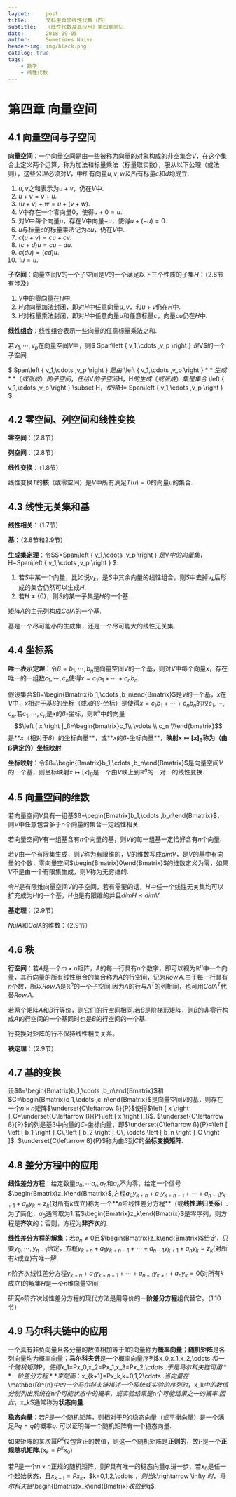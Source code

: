 ```yaml
---
layout:     post
title:      文科生自学线性代数（四）
subtitle:   《线性代数及其应用》第四章笔记
date:       2018-09-05
author:     Sometimes Naive
header-img: img/black.png
catalog: true
tags:
    - 数学
    - 线性代数
---
```


<head>
    <script src="https://cdn.mathjax.org/mathjax/latest/MathJax.js?config=TeX-AMS-MML_HTMLorMML" type="text/javascript"></script>
    <script type="text/x-mathjax-config">
        MathJax.Hub.Config({
            tex2jax: {
            skipTags: ['script', 'noscript', 'style', 'textarea', 'pre'],
            inlineMath: [['$','$']]
            }
        });
    </script>
</head>


# 第四章 向量空间



##  4.1 向量空间与子空间

**向量空间**：一个向量空间是由一些被称为向量的对象构成的非空集合$V$，在这个集合上定义两个运算，称为加法和标量乘法（标量取实数），服从以下公理（或法则），这些公理必须对$V$，中所有向量$u,v,w$及所有标量$c$和$d$均成立.

1. $u,v$之和表示为$u+v$，仍在$V$中.
2. $u+v=v+u$.
3. $(u+v)+w=u+(v+w)$.
4. $V$中存在一个零向量0，使得$u+0=u$.
5. 对$V$中每个向量$u$，存在$V$中向量$-u$，使得$u+(-u)=0$.
6. $u$与标量$c$的标量乘法记为$cu$，仍在$V$中.
7. $c(u+v)=cu+cv$.
8. $(c+d)u=cu+du$.
9. $c(du)=(cd)u$.
10. $1u=u$.

**子空间**：向量空间$V$的一个子空间是$V$的一个满足以下三个性质的子集$H$：（2.8节有涉及）

1. $V$中的零向量在$H$中.
2. $H$对向量加法封闭，即对$H$中任意向量$u,v$，和$u+v$仍在$H$中.
3. $H$对标量乘法封闭，即对$H$中任意向量$u$和任意标量$c$，向量$cu$仍在$H$中.

**线性组合**：线性组合表示一些向量的任意标量乘法之和.

若$v_1,\cdots ,v_p$在向量空间$V$中，则$ Span\left \{ v_1,\cdots ,v_p \right \} $是$V$的一个子空间.

$ Span\left \{ v_1,\cdots ,v_p \right \} $是由$ \left \{ v_1,\cdots ,v_p \right \} $**生成**（或张成）的子空间，任给$V$的子空间$H$，$H$的生成（或张成）集是集合$ \left \{ v_1,\cdots ,v_p \right \} \subset H$，使得$H= Span\left \{ v_1,\cdots ,v_p \right \} $.



##  4.2 零空间、列空间和线性变换

**零空间**：（2.8节）

**列空间**：（2.8节）

**线性变换**：（1.8节）

线性变换$T$的**核**（或零空间）是$V$中所有满足$T(u)=0$的向量$u$的集合.



## 4.3 线性无关集和基

**线性相关**：（1.7节）

**基**：（2.8节和2.9节）

**生成集定理**：令$S=Span\left \{ v_1,\cdots ,v_p \right \} $是$V$中的向量集，$H=Span\left \{ v_1,\cdots ,v_p \right \} $.

1. 若$S$中某一个向量，比如说$v_k$，是$S$中其余向量的线性组合，则$S$中去掉$v_k$后形成的集合仍然可以生成$H$.
2. 若$H\neq \left \{ 0 \right \}$，则$S$的某一子集是$H$的一个基.

矩阵$A$的主元列构成$ColA$的一个基.

基是一个尽可能小的生成集，还是一个尽可能大的线性无关集.



## 4.4 坐标系

**唯一表示定理**：令$ß={b_1,\cdots ,b_n}$是向量空间$V$的一个基，则对$V$中每个向量$x$，存在唯一的一组数$c_1,\cdots ,c_n$使得$x=c_1b_1+\cdots +c_nb_n$.

假设集合$ß=\begin{Bmatrix}b_1,\cdots ,b_n\end{Bmatrix}$是$V$的一个基，$x$在$V$中，$x$相对于基$ß$的坐标（或$x$的$ß$-坐标）是使得$x=c_1b_1+\cdots +c_nb_n$的权$c_1,\cdots ,c_n$.若$c_1,\cdots ,c_n$是$x$的$ß$-坐标，则$\mathbb{R}^{n}$中的向量$$\left [ x \right ]_ß=\begin{bmatrix}c_1\\ \vdots \\ c_n \\\end{bmatrix}$$是**$x$（相对于$ß$）的坐标向量**，或**$x$的$ß$-坐标向量**，**映射$x\mapsto \left [ x \right ]_ß$称为（由ß确定的）坐标映射**.  

**坐标映射**：令$ß=\begin{Bmatrix}b_1,\cdots ,b_n\end{Bmatrix}$是向量空间$V$的一个基，则坐标映射$x\mapsto \left [ x \right ]_ß$是一个由$V$映上到$\mathbb{R}^{n}$的一对一的线性变换.  



## 4.5 向量空间的维数

若向量空间$V$具有一组基$ß=\begin{Bmatrix}b_1,\cdots ,b_n\end{Bmatrix}$，则$V$中任意包含多于$n$个向量的集合一定线性相关.

若向量空间$V$有一组基含有$n$个向量的基，则$V$的每一组基一定恰好含有$n$个向量.

若$V$由一个有限集生成，则$V$称为有限维的，$V$的维数写成$dimV$，是$V$的基中有向量的个数，零向量空间$\begin{Bmatrix}0\end{Bmatrix}$的维数定义为零，如果$V$不是由一个有限集生成，则$V$称为无穷维的.

令$H$是有限维向量空间$V$的子空间，若有需要的话，$H$中任一个线性无关集均可以扩充成为$H$的一个基，$H$也是有限维的并且$dimH\leqslant dimV$.

**基定理**：（2.9节）

$NulA$和$ColA$的维数：（2.9节）



## 4.6 秩

**行空间**：若$A$是一个$m×n$矩阵，$A$的每一行具有$n$个数字，即可以视为$\mathbb{R}^{n}$中一个向量，其行向量的所有线性组合的集合称为$A$的行空间，记为$Row\,A$.由于每一行具有$n$个数，所以$Row\,A$是$\mathbb{R}^{n}$的一个子空间.因为$A$的行与$A^T$的列相同，也可用$ColA^T$代替$Row\,A$.

若两个矩阵$A$和$B$行等价，则它们的行空间相同.若$B$是阶梯形矩阵，则$B$的非零行构成$A$的行空间的一个基同时也是$B$的行空间的一个基.

行变换对矩阵的行不保持线性相关关系。

**秩定理**：（2.9节）



## 4.7 基的变换

设$ß=\begin{Bmatrix}b_1,\cdots ,b_n\end{Bmatrix}$和$C=\begin{Bmatrix}c_1,\cdots ,c_n\end{Bmatrix}$是向量空间$V$的基，则存在一个$n×n$矩阵$\underset{C\leftarrow ß}{P}$使得$\left [ x \right ]_C=\underset{C\leftarrow ß}{P}\left [ x \right ]_ß$.   $\underset{C\leftarrow ß}{P}$的列是基ß中向量的$C$-坐标向量，即$\underset{C\leftarrow ß}{P}=\left [ \left [ b_1 \right ]_C\,\left [ b_2 \right ]_C\, \cdots \left [ b_n \right ]_C \right ]$.  $\underset{C\leftarrow ß}{P}$称为由$ß$到$C$的**坐标变换矩阵**.



## 4.8 差分方程中的应用

**线性差分方程**：给定数量$a_0,\cdots a_n$,$a_0$和$a_n$不为零，给定一个信号$\begin{Bmatrix}z_k\end{Bmatrix}$,方程$a_0y_{k+n}+a_1y_{k+n-1}+\cdots +a_{n-1}y_{k+1}+a_ny_k=z_k$(对所有$k$成立)称为一个**$n$阶线性差分方程**（或**线性递归关系**）.为了简化，$a_0$通常取为1.若$\begin{Bmatrix}z_k\end{Bmatrix}$是零序列，则方程是**齐次**的；否则，方程为**非齐次**的.

**线性差分方程的解集**：若$a_n\neq 0$且$\begin{Bmatrix}z_k\end{Bmatrix}$给定，只要$y_0,\cdots ,y_{n-1}$给定，方程$y_{k+n}+a_1y_{k+n-1}+\cdots +a_{n-1}y_{k+1}+a_ny_k=z_k$(对所有$k$成立)有唯一解.

$n$阶齐次线性差分方程$y_{k+n}+a_1y_{k+n-1}+\cdots +a_{n-1}y_{k+1}+a_ny_k=0$(对所有$k$成立)的解集$H$是一个$n$维向量空间.

研究$n$阶齐次线性差分方程的现代方法是用等价的**一阶差分方程**组代替它。（1.10节）



## 4.9 马尔科夫链中的应用

一个具有非负向量且各分量的数值相加等于1的向量称为**概率向量**；**随机矩阵**是各列向量均为概率向量；**马尔科夫链**是一个概率向量序列$x_0,x_1,x_2,\cdots $和一个随机矩阵$P$，使得$x_1=Px_0,x_2=Px_1,x_3=Px_2,\cdots $.  于是马尔科夫链可用**一阶差分方程**来刻画：$x_{k+1}=Px_k,k=0,1,2\cdots $.  当向量在$\mathbb{R}^{n}$中的一个马尔科夫链描述一个系统或实验的序列时，$x_k$中的数值分别列出系统在$n$个可能状态中的概率，或实验结果是$n$个可能结果之一的概率.因此，$x_k$通常称为**状态向量**.  

**稳态向量**：若$P$是一个随机矩阵，则相对于$P$的稳态向量（或平衡向量）是一个满足$Pq=q$的概率$q$.  可以证明每一个随机矩阵有一个稳态向量.

如果矩阵的某次幂$P^k$仅包含正的数值，则这一个随机矩阵是**正则的**，故$P$是一个**正规随机矩阵**.($x_k=P^kx_0$)

若$P$是一个$n×n$正规的随机矩阵，则$P$具有唯一的稳态向量$q$.进一步，若$x_0$是任一个起始状态，且$x_{k+!}=Px_k$，$k=0,1,2,\cdots $，则当$k\rightarrow \infty $时，马尔科夫链$\begin{Bmatrix}x_k\end{Bmatrix}$收敛到$q$.
